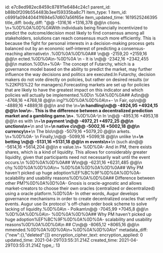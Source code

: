 id: e7c8ed982ec8459c8781f1e6484c24c1
parent_id: b88b0f209b554483b3ee159335ba8c71
item_type: 1
item_id: c6991a09440441f694e57d607a56f65e
item_updated_time: 1619525246395
title_diff: 
body_diff: "@@ -1316,16 +1316,378 @@\\n ctions. \\n+%0D%0A%0D%0AWith individuals being financially incentivized to predict the outcome/decision most likely to find consensus among all stakeholders, solutions can reach consensus much more efficiently. This is because the fight for personal interests in a decision-making process gets balanced out by an economic self-interest of predicting a consensus-reaching alternative\\n .%0D%0A%0D%0A## \\n@@ -2159,20 +2159,16 @@\\n ected.%0D%0A\\n-%0D%0A  \\n - It is \\n@@ -2342,16 +2342,455 @@\\n mation.%0D\\n+%0A- The concept of Futarchy, which is a governance model based on the ability to predict the market, may further influence the way decisions and politics are executed.In Futarchy, decision makers do not vote directly on policies, but rather on desired results (or %22KPIS%22 for managers).Forecasting markets are set up for policies that are likely to have the greatest impact on this indicator and which policies will actually be implemented.%0D\\n %0A%0D%0A## Ad\\n@@ -4768,16 +4768,18 @@\\n ing?%0D%0A%0D%0A\\n+- \\n Fair, op\\n@@ -4889,16 +4889,18 @@\\n and the \\n+**\\n handling\\n@@ -4924,95 +4924,15 @@\\n  low\\n-. This is the difference between a decentralized prediction market and a gambling game.\\n+**. %0D%0A-\\n  In \\n@@ -4953,16 +4953,18 @@\\n es with \\n+**\\n payment \\n@@ -4972,21 +4972,25 @@\\n unctions\\n+**\\n  and \\n+**\\n native c\\n@@ -5002,16 +5002,18 @@\\n currency\\n+**\\n  The blo\\n@@ -5079,16 +5079,20 @@\\n arkets. \\n+%0D%0A- \\n Finally,\\n@@ -5099,16 +5099,18 @@\\n  unlike \\n+**\\n betting \\n@@ -5131,16 +5131,18 @@\\n m events\\n+**\\n  (such a\\n@@ -5614,16 +5614,204 @@\\n e value.\\n+ %0D%0A- And in PM, there exists shares, which is a kind of liquidity. This allows for considerably greater liquidity, given that participants need not necessarily wait until the event occurs.\\n %0D%0A%0D%0A## W\\n@@ -6231,16 +6231,485 @@\\n chy.%0D%0A%0D%0A\\n+  %0D%0A%0D%0A%0D%0A## Why PM haven't picked up huge adoption%EF%BC%9F%0D%0A%0D%0A- scalability and usability reasons%0D%0A%0D%0A## Difference between other PM?%0D%0A%0D%0A- Gnosis is oracle-agnostic and allows market-creators to choose their own oracles (centralized or decentralized) using a oracle platform.%0D%0A- In other words, Augur develops governance mechanisms in order to create decentralized oracles that verify events. Augur use 0x protocol 's off-chain order book scheme to solve lacking of liquidity.%0D%0A\\n - Polkam\\n@@ -7045,99 +7045,8 @@\\n %0D%0A%0D%0A\\n-  %0D%0A%0D%0A## Why PM haven't picked up huge adoption%EF%BC%9F%0D%0A%0D%0A- scalability and usability reasons%0D%0A%0D%0A\\n ## C\\n@@ -8065,12 +8065,16 @@\\n mmended.%0D%0A%0D%0A\\n+%0D%0A%0D%0A\\n"
metadata_diff: {"new":{},"deleted":[]}
encryption_cipher_text: 
encryption_applied: 0
updated_time: 2021-04-29T03:55:31.214Z
created_time: 2021-04-29T03:55:31.214Z
type_: 13